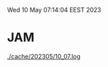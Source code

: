 Wed 10 May 07:14:04 EEST 2023
# JAM
<a href='./cache/202305/10_07.log'>./cache/202305/10_07.log</a>
